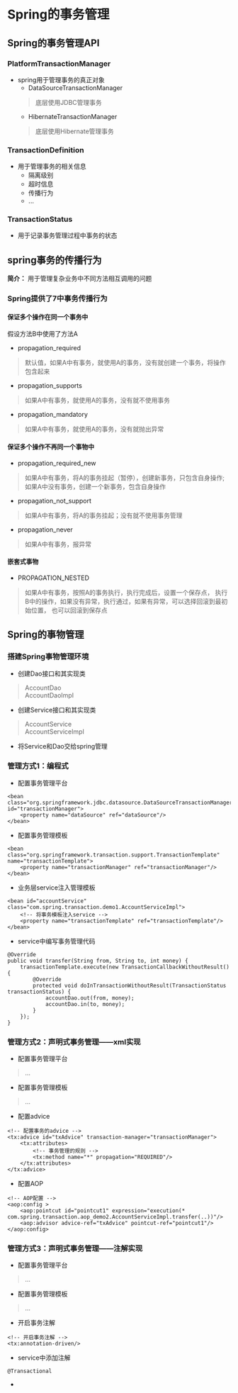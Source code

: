 # Spring的事务管理
## Spring的事务管理API

### PlatformTransactionManager
+ spring用于管理事务的真正对象
   + DataSourceTransactionManager
   > 底层使用JDBC管理事务
   + HibernateTransactionManager
   > 底层使用Hibernate管理事务
   
### TransactionDefinition
+ 用于管理事务的相关信息
   + 隔离级别
   + 超时信息
   + 传播行为
   + ...
   
### TransactionStatus
+ 用于记录事务管理过程中事务的状态

## spring事务的传播行为
**简介：** 用于管理复杂业务中不同方法相互调用的问题
### Spring提供了7中事务传播行为

#### 保证多个操作在同一个事务中
假设方法B中使用了方法A
+ propagation_required
> 默认值，如果A中有事务，就使用A的事务，没有就创建一个事务，将操作包含起来
+ propagation_supports
> 如果A中有事务，就使用A的事务，没有就不使用事务
+ propagation_mandatory
> 如果A中有事务，就使用A的事务，没有就抛出异常

#### 保证多个操作不再同一个事物中
+ propagation_required_new
> 如果A中有事务，将A的事务挂起（暂停），创建新事务，只包含自身操作;
如果A中没有事务，创建一个新事务，包含自身操作
+ propagation_not_support
> 如果A中有事务，将A的事务挂起；没有就不使用事务管理
+ propagation_never
> 如果A中有事务，报异常

#### 嵌套式事物
+ PROPAGATION_NESTED	
> 如果A中有事务，按照A的事务执行，执行完成后，设置一个保存点，
执行B中的操作，如果没有异常，执行通过，如果有异常，可以选择回滚到最初始位置，
也可以回滚到保存点

## Spring的事物管理

### 搭建Spring事物管理环境

+ 创建Dao接口和其实现类
> AccountDao   
AccountDaoImpl
+ 创建Service接口和其实现类
> AccountService   
AccountServiceImpl
+ 将Service和Dao交给spring管理

### 管理方式1：编程式
+ 配置事务管理平台
```
<bean class="org.springframework.jdbc.datasource.DataSourceTransactionManager" id="transactionManager">
    <property name="dataSource" ref="dataSource"/>
</bean>
```
+ 配置事务管理模板
```
<bean class="org.springframework.transaction.support.TransactionTemplate" name="transactionTemplate">
    <property name="transactionManager" ref="transactionManager"/>
</bean>
```
+ 业务层service注入管理模板
```
<bean id="accountService" class="com.spring.transaction.demo1.AccountServiceImpl">
    <!-- 将事务模板注入service -->
    <property name="transactionTemplate" ref="transactionTemplate"/>
</bean>
```
+ service中编写事务管理代码
```
@Override
public void transfer(String from, String to, int money) {
    transactionTemplate.execute(new TransactionCallbackWithoutResult() {
        @Override
        protected void doInTransactionWithoutResult(TransactionStatus transactionStatus) {
            accountDao.out(from, money);
            accountDao.in(to, money);
        }
    });
}
```

### 管理方式2：声明式事务管理——xml实现
+ 配置事务管理平台
> ...
+ 配置事务管理模板
> ...
+ 配置advice
```
<!-- 配置事务的advice -->
<tx:advice id="txAdvice" transaction-manager="transactionManager">
    <tx:attributes>
        <!-- 事务管理的规则 -->
        <tx:method name="*" propagation="REQUIRED"/>
    </tx:attributes>
</tx:advice>
```

+ 配置AOP
```
<!-- AOP配置 -->
<aop:config >
    <aop:pointcut id="pointcut1" expression="execution(* com.spring.transaction.aop_demo2.AccountServiceImpl.transfer(..))"/>
    <aop:advisor advice-ref="txAdvice" pointcut-ref="pointcut1"/>
</aop:config>
```

### 管理方式3：声明式事务管理——注解实现
+ 配置事务管理平台
> ...
+ 配置事务管理模板
> ...
+ 开启事务注解
```
<!-- 开启事务注解 -->
<tx:annotation-driven/>
```
+ service中添加注解
```
@Transactional
```

+